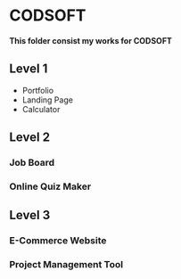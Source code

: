 # CODSOFT
#### This folder consist my works for CODSOFT

## Level 1
<ul>
<li> Portfolio </li>
<li> Landing Page</li>
<li> Calculator </li>
</ul>

## Level 2
### Job Board
### Online Quiz Maker

## Level 3
### E-Commerce Website
### Project Management Tool
